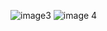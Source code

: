 ![image3](https://github.com/user-attachments/assets/ff96547c-d37e-452e-8eac-2d4fdcb01010)
![image 4](https://github.com/user-attachments/assets/7e937022-98df-48c8-a367-1246eaef1e4b)
